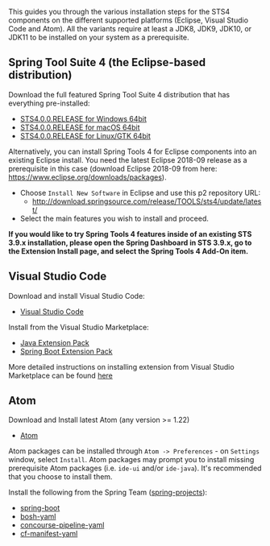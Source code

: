 This guides you through the various installation steps for the STS4 components on the different supported platforms (Eclipse, Visual Studio Code and Atom). All the variants require at least a JDK8, JDK9, JDK10, or JDK11 to be installed on your system as a prerequisite.

## Spring Tool Suite 4 (the Eclipse-based distribution)

Download the full featured Spring Tool Suite 4 distribution that has everything pre-installed:

* [STS4.0.0.RELEASE for Windows 64bit](http://download.springsource.com/release/STS4/4.0.0.RELEASE/dist/e4.9/spring-tool-suite-4-4.0.0.RELEASE-e4.9.0-win32.win32.x86_64.zip)
* [STS4.0.0.RELEASE for macOS 64bit](http://download.springsource.com/release/STS4/4.0.0.RELEASE/dist/e4.9/spring-tool-suite-4-4.0.0.RELEASE-e4.9.0-macosx.cocoa.x86_64.dmg)
* [STS4.0.0.RELEASE for Linux/GTK 64bit](http://download.springsource.com/release/STS4/4.0.0.RELEASE/dist/e4.9/spring-tool-suite-4-4.0.0.RELEASE-e4.9.0-linux.gtk.x86_64.tar.gz)

Alternatively, you can install Spring Tools 4 for Eclipse components into an existing Eclipse install. You need the latest Eclipse 2018-09 release as a prerequisite in this case (download Eclipse 2018-09 from here: https://www.eclipse.org/downloads/packages).

* Choose `Install New Software` in Eclipse and use this p2 repository URL:
  * http://download.springsource.com/release/TOOLS/sts4/update/latest/
* Select the main features you wish to install and proceed.

**If you would like to try Spring Tools 4 features inside of an existing STS 3.9.x installation, please open the
Spring Dashboard in STS 3.9.x, go to the Extension Install page, and select the Spring Tools 4 Add-On item.**

## Visual Studio Code

Download and install Visual Studio Code:

* [Visual Studio Code](https://code.visualstudio.com/)

Install from the Visual Studio Marketplace:
* [Java Extension Pack](https://marketplace.visualstudio.com/items?itemName=vscjava.vscode-java-pack)
* [Spring Boot Extension Pack](https://marketplace.visualstudio.com/items?itemName=Pivotal.vscode-boot-dev-pack)

More detailed instructions on installing extension from Visual Studio Marketplace can be found [here](https://code.visualstudio.com/docs/editor/extension-gallery)

## Atom

Download and Install latest Atom (any version >= 1.22)
* [Atom](http://atom.io)

Atom packages can be installed through `Atom -> Preferences` - on `Settings` window, select `Install`. Atom packages may prompt you to install missing prerequisite Atom packages (i.e. `ide-ui` and/or `ide-java`). It's recommended that you choose to install them.

Install the following from the Spring Team ([spring-projects](https://atom.io/users/spring-projects)):
- [spring-boot](https://atom.io/packages/spring-boot)
- [bosh-yaml](https://atom.io/packages/bosh-yaml)
- [concourse-pipeline-yaml](https://atom.io/packages/concourse-pipeline-yaml)
- [cf-manifest-yaml](https://atom.io/packages/cf-manifest-yaml)